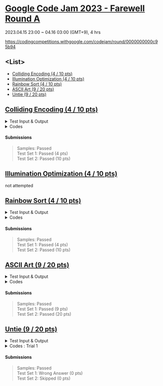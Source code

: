# [Google Code Jam 2023 - Farewell Round A](../../../README.md#google-code-jam)

2023.04.15 23:00 ~ 04.16 03:00 (GMT+9), 4 hrs

https://codingcompetitions.withgoogle.com/codejam/round/0000000000c95b94


## \<List>

- [Colliding Encoding (4 / 10 pts)](#colliding-encoding-4--10-pts)
- [Illumination Optimization (4 / 10 pts)](#illumination-optimization-4--10-pts)
- [Rainbow Sort (4 / 10 pts)](#rainbow-sort-4--10-pts)
- [ASCII Art (9 / 20 pts)](#ascii-art-9--20-pts)
- [Untie (9 / 20 pts)](#untie-9--20-pts)


## [Colliding Encoding (4 / 10 pts)](#list)

<details>
    <summary>Test Input & Output</summary>

#### Input
```
2
0 1 2 3 3 3 3 3 3 3 3 3 3 3 3 3 3 3 3 3 3 3 3 3 3 3
4
ABC
BC
BCD
CDE
0 1 2 3 3 3 3 3 3 3 3 3 3 3 3 3 3 3 3 3 3 3 3 3 3 3
3
CDE
DEF
EFG
```

#### Output
```
Case #1: NO
Case #2: YES
```
</details>

<details>
    <summary>Codes</summary>

#### C++
```cpp
#include <iostream>
#include <vector>
#include <set>
#define endl '\n'

using namespace std;
```
```cpp
int main()
{
    // Run faster
    cin.tie(0);
    cout.tie(0);
    ios::sync_with_stdio(false);

    int T;
    cin >> T;

    for (int t = 1; t <= T; t++)
    {
        // Input 26 disits into vector<char> D
        vector<char> D;
        for (int d = 0; d < 26; d++)
        {
            char temp;
            cin >> temp;
            D.push_back(temp);
        }
        #ifdef test
            cout << "\n<test>" << endl;
            for (int d = 0; d < 26; d++) cout << D[d];
            cout << endl;
        #endif

        // Input N words into vector<string> S
        int N;
        cin >> N;
        vector<string> S;
        for (int n = 0; n < N; n++)
        {
            string temp;
            cin >> temp;
            S.push_back(temp);
        }
        #ifdef test
            for (int n = 0; n < N; n++) cout << S[n] << ' ';
            cout << endl;
        #endif

        // Encoding
        set<string> Encoded;                                                    // not <int> because of 0xx
        string ans = "NO";
        for (int n = 0; n < N; n++)
        {
            int len = S[n].size();
            string encoded;
            for (int i = 0; i < len; i++) encoded += D[S[n][i] - 'A'];

            #ifdef test
                cout << encoded << ' ';
            #endif

            // Binary search to find if there's the same encoded number to each other
            if (Encoded.find(encoded) == Encoded.end()) Encoded.insert(encoded);// no same element → no collision
            else                                                                // → a collision
            {
                ans = "YES";
                break;
            }
        }

        // Output
        #ifdef test
            cout << endl;
        #endif
        cout << "Case #" << t << ": " << ans << endl;
    }

    return 0;
}
```
</details>

#### Submissions
> Samples: Passed  
> Test Set 1: Passed (4 pts)  
> Test Set 2: Passed (10 pts)


## [Illumination Optimization (4 / 10 pts)](#list)

not attempted


## [Rainbow Sort (4 / 10 pts)](#list)

<details>
    <summary>Test Input & Output</summary>

#### Input
```
2
4
3 8 8 2
5
3 8 2 2 8
```

#### Output
```
Case #1: 3 8 2
Case #2: IMPOSSIBLE
```
</details>

<details>
    <summary>Codes</summary>

#### C++
```cpp
#include <iostream>
#include <vector>
#include <set>
#define endl '\n'

using namespace std;
```
```cpp
int main()
{
    // Run faster
    cin.tie(0);
    cout.tie(0);
    ios::sync_with_stdio(false);

    int T;
    cin >> T;

    for (int t = 1; t <= T; t++)
    {
        bool ansFlag = true;

        // Input data into vector S
        int N;
        cin >> N;
        vector<int> S;
        for (int n = 0; n < N; n++)
        {
            int temp;
            cin >> temp;
            S.push_back(temp);
        }

        #ifdef test
            cout << "\n<test>" << endl;
        #endif

        // Save a vector v and a set ans at the same time
        vector<int> V;
        set<int> ANS;
        for (int n = 0; n < N; n++)
        {
            #ifdef test
                cout << S[n] << ' ';
            #endif

            // Find if possible or not
            if (n == 0)
            {
                V.push_back(S[n]);
                ANS.insert(S[n]);
            }
            else if (S[n] != S[n-1])
            {
                if (ANS.find(S[n]) == ANS.end())
                {
                    V.push_back(S[n]);
                    ANS.insert(S[n]);
                }
                else
                {
                    ansFlag = false;
                    break;
                }
            }
        }
        #ifdef test
            cout << endl;
        #endif

        // Output
        cout << "Case #" << t << ": ";
        if (ansFlag)
        {
            for (int i = 0; i < V.size(); i++) cout << V[i] << ' ';
            cout << endl;;
        }
        else cout << "IMPOSSIBLE" << endl;
    }

    return 0;
}
```
</details>

#### Submissions
> Samples: Passed  
> Test Set 1: Passed (4 pts)  
> Test Set 2: Passed (10 pts)


## [ASCII Art (9 / 20 pts)](#list)

<details>
    <summary>Test Input & Output</summary>

#### Input
```
2
5
31
```

#### Output
```
Case #1: E
Case #2: C
```
</details>

<details>
    <summary>Codes</summary>

#### C++
```cpp
#include <iostream>
#include <vector>
#include <set>
#define endl '\n'

using namespace std;
using ll = long long;
```
```cpp
int main()
{
    // Run faster
    cin.tie(0);
    cout.tie(0);
    ios::sync_with_stdio(false);

    int T;
    cin >> T;

    for (int t = 1; t <= T; t++)
    {
        // Input N
        ll N;
        cin >> N;

        #ifdef test
            cout << "\n<test>" << endl;
        #endif

        // Find i
        ll i = 1, cum = 26;
        while (cum < N)
        {
            cum += (++i) * 26;
        }

        // Get answer
        ll mod = ((i - 1) * i / 2) * 26;
        char ans = ('A') + (N - 1 - mod) / i;
        #ifdef test
            cout << N << " / " << cum << ' ' << i << ' '  << mod << " / " << N - mod << ' ' << N - 1 - mod << ' ' << (N - 1 - mod) / i << endl;
        #endif

        // Output
        cout << "Case #" << t << ": " << ans << endl;
    }

    return 0;
}
```
</details>

#### Submissions
> Samples: Passed  
> Test Set 1: Passed (9 pts)  
> Test Set 2: Passed (20 pts)


## [Untie (9 / 20 pts)](#list)

<details>
    <summary>Test Input & Output</summary>

#### Input
```
3
PRSSP
RRRRRRR
RSPRPSPRS
```

#### Output
```
Case #1: 2
Case #2: 4
Case #3: 0
```
</details>

<details>
    <summary>Codes : Trial 1</summary>

#### C++
```cpp
#include <iostream>
#include <vector>
#include <cmath>
#define endl '\n'
#define test

using namespace std;
```
```cpp
int main()
{
    // Run faster
    cin.tie(0);
    cout.tie(0);
    ios::sync_with_stdio(false);

    int T;
    cin >> T;

    for (int t = 1; t <= T; t++)
    {
        // Input N
        string C;
        cin >> C;

        // Count how many times change
        // 1) C[0] can changed
        int cnt1 = 0;
        bool justChanged = false, firstChanged = false;
        int len = C.size();
        for (int i = 0; i < len; i++)
        {
            if (i == 0)
            {
                if (C[i] == C[len-1] || C[i] == C[i+1])
                {
                    cnt1++;
                    justChanged = true;
                    firstChanged = true;
                }
            }
            else if (i < len - 1)
            {
                if (C[i] == C[i-1] || C[i] == C[i+1])
                {
                    if (justChanged == false)
                    {
                        cnt1++;
                        justChanged = true;
                    }
                    else
                    {
                        justChanged = false;
                    }
                }
            }
            else
            {
                if (C[i] == C[i-1] || C[i] == C[0])
                {
                    if (justChanged == false)
                    {
                        cnt1++;
                        justChanged = true;
                    }
                    else
                    {
                        if (firstChanged == false) justChanged = false;
                    }
                }
            }
        }
        // 2) C[0] can't changed
        int cnt2 = 0;
        justChanged = false;
        for (int i = 0; i < len; i++)
        {
            if (i < len - 1)
            {
                if (C[i] == C[i-1] || C[i] == C[i+1])
                {
                    if (justChanged == false)
                    {
                        cnt2++;
                        justChanged = true;
                    }
                    else
                    {
                        justChanged = false;
                    }
                }
            }
            else
            {
                if (C[i] == C[i-1] || C[i] == C[0])
                {
                    if (justChanged == false)
                    {
                        cnt2++;
                        justChanged = true;
                    }
                    else
                    {
                        justChanged = false;
                    }
                }
            }
        }

        // Output
        #ifdef test
            cout << "\n<test> " << C << endl;
            cout << cnt1 << ' ' << cnt2 << endl;
        #endif
        cout << "Case #" << t << ": " << min(cnt1, cnt2) << endl;
    }

    return 0;
}
```
</details>

#### Submissions
> Samples: Passed  
> Test Set 1: Wrong Answer (0 pts)  
> Test Set 2: Skipped (0 pts)